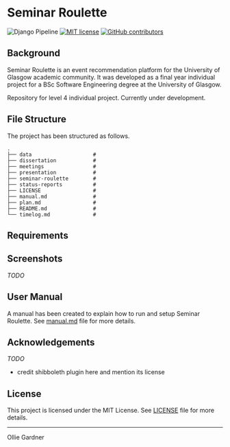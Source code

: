 # Seminar Roulette

![Django Pipeline](https://github.com/olliegardner/seminar-roulette/actions/workflows/django.yml/badge.svg)
[![MIT license](https://img.shields.io/badge/License-MIT-blue.svg)](https://lbesson.mit-license.org/)
[![GitHub contributors](https://img.shields.io/github/contributors/olliegardner/seminar-roulette.svg)](https://github.com/olliegardner/seminar-roulette/graphs/contributors/)

## Background

Seminar Roulette is an event recommendation platform for the University of Glasgow academic community. It was developed as a final year individual project for a BSc Software Engineering degree at the University of Glasgow.

Repository for level 4 individual project. Currently under development.

## File Structure

The project has been structured as follows.

    .
    ├── data                    #
    ├── dissertation            #
    ├── meetings                #
    ├── presentation            #
    ├── seminar-roulette        #
    ├── status-reports          #
    ├── LICENSE                 #
    ├── manual.md               #
    ├── plan.md                 #
    ├── README.md               #
    └── timelog.md              #

## Requirements

## Screenshots

_TODO_

## User Manual

A manual has been created to explain how to run and setup Seminar Roulette. See [manual.md](manual.md) file for more details.

## Acknowledgements

_TODO_

- credit shibboleth plugin here and mention its license

## License

This project is licensed under the MIT License. See [LICENSE](LICENSE) file for more details.

---

Ollie Gardner
